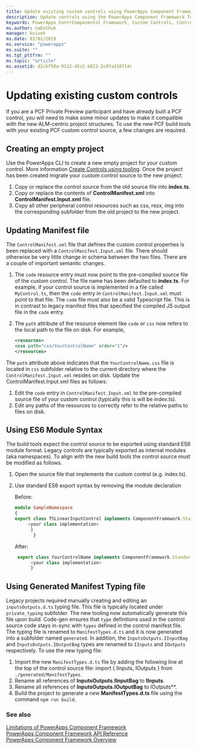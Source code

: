 ```yaml
---
title: Update existing custom controls using PowerApps Component Framework Tooling| Microsoft Docs
description: Update controls using the PowerApps Component Framework Tooling
keywords: PowerApps ContrComponentol Framework, Custom Controls, Control Framework
ms.author: nabuthuk
manager: kvivek
ms.date: 03/01/2019
ms.service: "powerapps"
ms.suite: ""
ms.tgt_pltfrm: ""
ms.topic: "article"
ms.assetid: d2cbf58a-9112-45c2-b823-2c07a310714c
---
```

# Updating existing custom controls 

If you are a PCF Private Preview participant and have already built a PCF control, you will need to make some minor updates to make it compatible with the new ALM-centric project structures. To use the new PCF build tools with your existing PCF custom control source, a few changes are required.

## Creating an empty project

Use the PowerApps CLI to create a new empty project for your custom control. More information [Create Controls using tooling](create-custom-controls-using-pcf.md).
Once the project has been created migrate your custom control source to the new project:

1. Copy or replace the control source from the old source file into **index.ts**.
2. Copy or replace the contents of **ControlManifest.xml** into **ControlManifest.Input.xml** file.
3. Copy all other peripheral control resources such as css, resx, img into the corresponding subfolder from the old project to the new project.

## Updating Manifest file

The `ControlManifest.xml` file that defines the custom control properties is been replaced with a `ControlManifest.Input.xml` file. There should otherwise be very little change in schema between the two files.
There are a couple of important semantic changes.

1. The `code` resource entry must now point to the pre-compiled source file of the custom control. The file name has been defaulted to **index.ts**.
For example, if your control source is implemented in a file called `MyControl.ts`, then the `code` entry in `ControlManifest.Input.xml` must point to that file. The `code` file must also be a valid Typescript file. This is in contrast to legacy manifest files that specified the compiled JS output file in the `code` entry.
2. The `path` attribute of the resource element like `code` or `css` now refers to the local path to the file on disk. For example,

    ```XML
   <resources>
    <css path="css/YourControlName" order="1"/>
    </resources>
    ```

The `path` attribute above indicates that the `YourControlName.css` file is located in `css` subfolder relative to the current directory where the `ControlManifest.Input.xml` resides on disk.
Update the ControlManifest.Input.xml files as follows:

1. Edit the `code` entry in `ControlManifest.Input.xml` to the pre-compiled source file of your custom control (typically this is will be index.ts).
2. Edit any paths of the resources to correctly refer to the relative paths to files on disk.

## Using ES6 Module Syntax

The build tools expect the control source to be exported using standard ES6 module format. Legacy controls are typically exported as internal modules (aka namespaces). To align with the new build tools the control source must be modified as follows.

1. Open the source file that implements the custom control (e.g. index.ts).
2. Use standard ES6 export syntax by removing the module declaration

     Before:
     ```TypeScript
     module SampleNamespace
     {
    export class TSLinearInputControl implements ComponentFramework.StandardControl<InputsOutputs.IInputBag, InputsOutputs.IOutputBag> {
	      <your class implementation>
	       }
            }
     
      ```
    After:
    ```TypeScript
     export class YourControlName implements ComponentFramework.StandardControl<IInputs, IOutputs> { 
          <your class implementation>
          }
   ```

## Using Generated Manifest Typing file

Legacy projects required manually creating and editing an `inputsOutputs.d.ts` typing file. This file is typically located under `private_typing` subfolder. The new tooling now automatically generate this file upon build. Code-gen ensures that `type` definitions used in the control source code stays in-sync with `types` defined in the control manifest file.  
The typing file is renamed to `ManifestTypes.d.ts` and it is now generated into a subfolder named `generated`. In addition, the `InputsOutputs.IInputBag` and `InputsOutputs.IOutputBag` types are renamed to `IInputs` and `IOutputs` respectively.
To use the new typing file:

1. Import the new `ManifestTypes.d.ts` file by adding the following line at the top of the control source file:
    import { IInputs, IOutputs } from `./generated/ManifestTypes`.
2. Rename all references of **InputsOutputs.IInputBag** to **IInputs**.
3. Rename all references of **InputsOutputs.IOutputBag** to IOutputs**.
4. Build the project to generate a new **ManifestTypes.d.ts** file using the command `npm run build`.

### See also

[Limitations of PowerApps Component Framework](limitations.md)<br/>
[PowerApps Component Framework API Reference](../reference/index.md)<br/>
[PowerApps Component Framework Overview](../overview.md)
